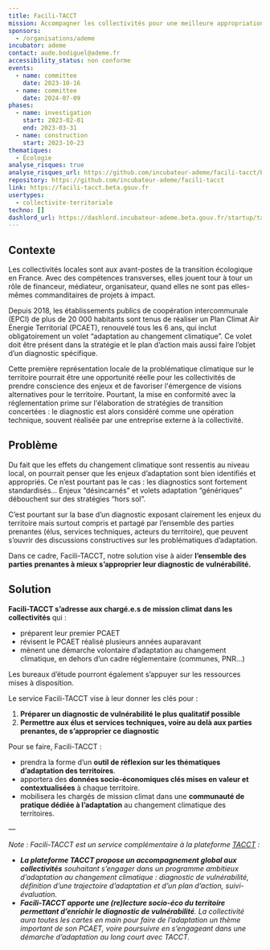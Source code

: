 ```yaml
---
title: Facili-TACCT
mission: Accompagner les collectivités pour une meilleure appropriation de leur diagnostic de vulnérabilité.
sponsors:
  - /organisations/ademe
incubator: ademe
contact: aude.bodiguel@ademe.fr
accessibility_status: non conforme
events:
  - name: committee
    date: 2023-10-16
  - name: committee
    date: 2024-07-09
phases:
  - name: investigation
    start: 2023-02-01
    end: 2023-03-31
  - name: construction
    start: 2023-10-23
thematiques:
  - Écologie
analyse_risques: true
analyse_risques_url: https://github.com/incubateur-ademe/facili-tacct/blob/main/SECURITY.md
repository: https://github.com/incubateur-ademe/facili-tacct
link: https://facili-tacct.beta.gouv.fr
usertypes:
  - collectivite-territoriale
techno: []
dashlord_url: https://dashlord.incubateur-ademe.beta.gouv.fr/startup/tacct
---
```

## Contexte

Les collectivités locales sont aux avant-postes de la transition écologique en France. Avec des compétences transverses, elles jouent tour à tour un rôle de financeur, médiateur, organisateur, quand elles ne sont pas elles-mêmes commanditaires de projets à impact.

Depuis 2018, les établissements publics de coopération intercommunale (EPCI) de plus de 20 000 habitants sont tenus de réaliser un Plan Climat Air Énergie Territorial (PCAET), renouvelé tous les 6 ans, qui inclut obligatoirement un volet “adaptation au changement climatique”. Ce volet doit être présent dans la stratégie et le plan d’action mais aussi faire l’objet d’un diagnostic spécifique.

Cette première représentation locale de la problématique climatique sur le territoire pourrait être une opportunité réelle pour les collectivités de prendre conscience des enjeux et de favoriser l'émergence de visions alternatives pour le territoire. Pourtant, la mise en conformité avec la réglementation prime sur l'élaboration de stratégies de transition concertées : le diagnostic est alors considéré comme une opération technique, souvent réalisée par une entreprise externe à la collectivité.

## Problème

Du fait que les effets du changement climatique sont ressentis au niveau local, on pourrait penser que les enjeux d’adaptation sont bien identifiés et appropriés. Ce n’est pourtant pas le cas : les diagnostics sont fortement standardisés… Enjeux “désincarnés” et volets adaptation “génériques” débouchent sur des stratégies “hors sol”.

C’est pourtant sur la base d’un diagnostic exposant clairement les enjeux du territoire mais surtout compris et partagé par l’ensemble des parties prenantes (élus, services techniques, acteurs du territoire), que peuvent s’ouvrir des discussions constructives sur les problématiques d’adaptation.

Dans ce cadre, Facili-TACCT, notre solution vise à aider **l’ensemble des parties prenantes à mieux s’approprier leur diagnostic de vulnérabilité.**

## Solution

**Facili-TACCT s’adresse aux chargé.e.s de mission climat dans les collectivités** qui :

* préparent leur premier PCAET
* révisent le PCAET réalisé plusieurs années auparavant
* mènent une démarche volontaire d’adaptation au changement climatique, en dehors d’un cadre réglementaire (communes, PNR…)

Les bureaux d’étude pourront également s’appuyer sur les ressources mises à disposition.

Le service Facili-TACCT vise à leur donner les clés pour :

1. **Préparer un diagnostic de vulnérabilité le plus qualitatif possible**
2. **Permettre aux élus et services techniques, voire au delà aux parties prenantes, de s’approprier ce diagnostic**

Pour se faire, Facili-TACCT :

* prendra la forme d’un **outil de réflexion sur les thématiques d’adaptation des territoires**.
* apportera des **données socio-économiques clés mises en valeur et contextualisées** à chaque territoire.
* mobilisera les chargés de mission climat dans une **communauté de pratique dédiée à l’adaptation** au changement climatique des territoires.

*—*

*Note : Facili-TACCT est un service complémentaire à la plateforme [TACCT](https://tacct.ademe.fr/) :*

* ***La plateforme TACCT propose un accompagnement global aux collectivités** souhaitant s’engager dans un programme ambitieux d’adaptation au changement climatique : diagnostic de vulnérabilité, définition d’une trajectoire d’adaptation et d’un plan d’action, suivi-évaluation.*
* ***Facili-TACCT apporte une (re)lecture socio-éco du territoire permettant d’enrichir le diagnostic de vulnérabilité**. La collectivité aura toutes les cartes en main pour faire de l’adaptation un thème important de son PCAET, voire poursuivre en s’engageant dans une démarche d’adaptation au long court avec TACCT.*